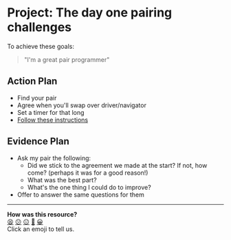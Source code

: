 # Project: The day one pairing challenges

To achieve these goals:
  >"I'm a great pair programmer"

## Action Plan
  - Find your pair
  - Agree when you'll swap over driver/navigator
  - Set a timer for that long
  - [Follow these instructions](https://github.com/makersacademy/skills-workshops/tree/master/week-1/pairing_challenges)

## Evidence Plan
  - Ask my pair the following:
      - Did we stick to the agreement we made at the start? If not, how come? (perhaps it was for a good reason!)
      - What was the best part?
      - What's the one thing I could do to improve?
  - Offer to answer the same questions for them

<!-- BEGIN GENERATED SECTION DO NOT EDIT -->

---

**How was this resource?**  
[😫](https://airtable.com/shrUJ3t7KLMqVRFKR?prefill_Repository=skills-workshops&prefill_File=test_driven_development/pairing_challenges/day_one.md&prefill_Sentiment=😫) [😕](https://airtable.com/shrUJ3t7KLMqVRFKR?prefill_Repository=skills-workshops&prefill_File=test_driven_development/pairing_challenges/day_one.md&prefill_Sentiment=😕) [😐](https://airtable.com/shrUJ3t7KLMqVRFKR?prefill_Repository=skills-workshops&prefill_File=test_driven_development/pairing_challenges/day_one.md&prefill_Sentiment=😐) [🙂](https://airtable.com/shrUJ3t7KLMqVRFKR?prefill_Repository=skills-workshops&prefill_File=test_driven_development/pairing_challenges/day_one.md&prefill_Sentiment=🙂) [😀](https://airtable.com/shrUJ3t7KLMqVRFKR?prefill_Repository=skills-workshops&prefill_File=test_driven_development/pairing_challenges/day_one.md&prefill_Sentiment=😀)  
Click an emoji to tell us.

<!-- END GENERATED SECTION DO NOT EDIT -->
